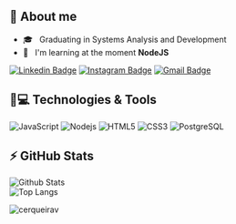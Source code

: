 ## 👋 About me

- 🎓 &nbsp; Graduating in Systems Analysis and Development
- 🌱 &nbsp; I'm learning at the moment **NodeJS**


[![Linkedin Badge](https://img.shields.io/badge/-Linkedin-blue?style=flat-square&logo=Linkedin&logoColor=white&link=https://www.linkedin.com/in/natanael-de-sousa-leite-57980725/)](https://www.linkedin.com/in/victor-cerqueira-8422a9140/)
[![Instagram Badge](https://img.shields.io/badge/-Instagram-gray?style=flat-square&logo=instagram&logoColor=white&link=https://www.instagram.com/victorlcer/)](https://www.instagram.com/victorlcer/)
[![Gmail Badge](https://img.shields.io/badge/-victorcerx@gmail.com-c14438?style=flat-square&logo=Gmail&logoColor=white&link=mailto:victorcerx@gmail.com)](mailto:victorcerx@gmail.com)

## 🚀💻 Technologies & Tools

![JavaScript](https://img.shields.io/badge/-JavaScript-black?style=flat-square&logo=javascript)
![Nodejs](https://img.shields.io/badge/-Nodejs-black?style=flat-square&logo=Node.js)
![HTML5](https://img.shields.io/badge/-HTML5-E34F26?style=flat-square&logo=html5&logoColor=white)
![CSS3](https://img.shields.io/badge/-CSS3-1572B6?style=flat-square&logo=css3)
![PostgreSQL](https://img.shields.io/badge/-PostgreSQL-336791?style=flat-square&logo=postgresql)


## ⚡ GitHub Stats

![Github Stats](https://github-readme-stats.vercel.app/api?username=cerqueirav&show_icons=true&count_private=true&show_icons=true&include_all_commits=true) </br> 
![Top Langs](https://github-readme-stats.vercel.app/api/top-langs/?username=cerqueirav&hide=TeX&layout=compact)

<p align="left"><img src="https://komarev.com/ghpvc/?username=cerqueirav" alt="cerqueirav" /></p>
